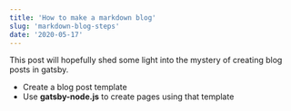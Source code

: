 ```yaml
---
title: 'How to make a markdown blog'
slug: 'markdown-blog-steps'
date: '2020-05-17'
---
```


This post will hopefully shed some light into the mystery of creating blog posts in gatsby.

- Create a blog post template
- Use **gatsby-node.js** to create pages using that template